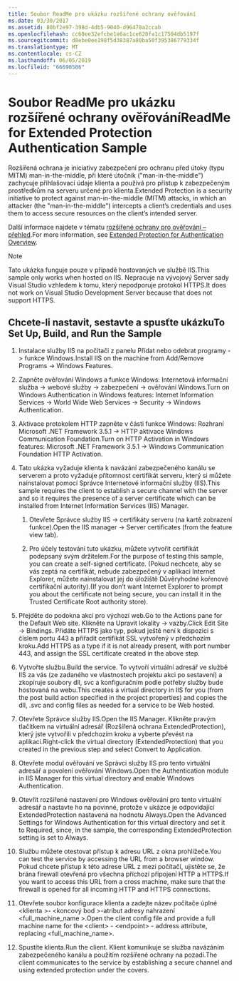 ```yaml
---
title: Soubor ReadMe pro ukázku rozšířené ochrany ověřování
ms.date: 03/30/2017
ms.assetid: 80bf2e97-398d-4db5-9040-d96478a2ccab
ms.openlocfilehash: cc60ee32efcbe1e6ac1ce620fa1c17504db5197f
ms.sourcegitcommit: d8ebe0ee198f5d38387a80ba50f395386779334f
ms.translationtype: MT
ms.contentlocale: cs-CZ
ms.lasthandoff: 06/05/2019
ms.locfileid: "66690586"
---
```

# <a name="readme-for-extended-protection-authentication-sample"></a><span data-ttu-id="60c9c-102">Soubor ReadMe pro ukázku rozšířené ochrany ověřování</span><span class="sxs-lookup"><span data-stu-id="60c9c-102">ReadMe for Extended Protection Authentication Sample</span></span>

<span data-ttu-id="60c9c-103">Rozšířená ochrana je iniciativy zabezpečení pro ochranu před útoky (typu MITM) man-in-the-middle, při které útočník ("man-in-the-middle") zachycuje přihlašovací údaje klienta a používá pro přístup k zabezpečeným prostředkům na serveru určené pro klienta.</span><span class="sxs-lookup"><span data-stu-id="60c9c-103">Extended Protection is a security initiative to protect against man-in-the-middle (MITM) attacks, in which an attacker (the "man-in-the-middle") intercepts a client’s credentials and uses them to access secure resources on the client’s intended server.</span></span>

<span data-ttu-id="60c9c-104">Další informace najdete v tématu [rozšířené ochrany pro ověřování – přehled](../../../../docs/framework/wcf/feature-details/extended-protection-for-authentication-overview.md).</span><span class="sxs-lookup"><span data-stu-id="60c9c-104">For more information, see [Extended Protection for Authentication Overview](../../../../docs/framework/wcf/feature-details/extended-protection-for-authentication-overview.md).</span></span>

> [!NOTE]
> <span data-ttu-id="60c9c-105">Tato ukázka funguje pouze v případě hostovaných ve službě IIS.</span><span class="sxs-lookup"><span data-stu-id="60c9c-105">This sample only works when hosted on IIS.</span></span> <span data-ttu-id="60c9c-106">Nepracuje na vývojový Server sady Visual Studio vzhledem k tomu, který nepodporuje protokol HTTPS.</span><span class="sxs-lookup"><span data-stu-id="60c9c-106">It does not work on Visual Studio Development Server because that does not support HTTPS.</span></span>

## <a name="to-set-up-build-and-run-the-sample"></a><span data-ttu-id="60c9c-107">Chcete-li nastavit, sestavte a spusťte ukázku</span><span class="sxs-lookup"><span data-stu-id="60c9c-107">To Set Up, Build, and Run the Sample</span></span>

1. <span data-ttu-id="60c9c-108">Instalace služby IIS na počítači z panelu Přidat nebo odebrat programy -> funkce Windows.</span><span class="sxs-lookup"><span data-stu-id="60c9c-108">Install IIS on the machine from Add/Remove Programs -> Windows Features.</span></span>

2. <span data-ttu-id="60c9c-109">Zapněte ověřování Windows a funkce Windows: Internetová informační služba -> webové služby -> zabezpečení -> ověřování Windows.</span><span class="sxs-lookup"><span data-stu-id="60c9c-109">Turn on Windows Authentication in Windows features: Internet Information Services -> World Wide Web Services -> Security -> Windows Authentication.</span></span>

3. <span data-ttu-id="60c9c-110">Aktivace protokolem HTTP zapněte v části funkce Windows: Rozhraní Microsoft .NET Framework 3.5.1 -> HTTP aktivace Windows Communication Foundation.</span><span class="sxs-lookup"><span data-stu-id="60c9c-110">Turn on HTTP Activation in Windows features: Microsoft .NET Framework 3.5.1 -> Windows Communication Foundation HTTP Activation.</span></span>

4. <span data-ttu-id="60c9c-111">Tato ukázka vyžaduje klienta k navázání zabezpečeného kanálu se serverem a proto vyžaduje přítomnost certifikát serveru, který si můžete nainstalovat pomocí Správce Internetové informační služby (IIS).</span><span class="sxs-lookup"><span data-stu-id="60c9c-111">This sample requires the client to establish a secure channel with the server and so it requires the presence of a server certificate which can be installed from Internet Information Services (IIS) Manager.</span></span>

    1. <span data-ttu-id="60c9c-112">Otevřete Správce služby IIS -> certifikáty serveru (na kartě zobrazení funkce).</span><span class="sxs-lookup"><span data-stu-id="60c9c-112">Open the IIS manager -> Server certificates (from the feature view tab).</span></span>

    2. <span data-ttu-id="60c9c-113">Pro účely testování tuto ukázku, můžete vytvořit certifikát podepsaný svým držitelem.</span><span class="sxs-lookup"><span data-stu-id="60c9c-113">For the purpose of testing this sample, you can create a self-signed certificate.</span></span> <span data-ttu-id="60c9c-114">(Pokud nechcete, aby se vás zeptá na certifikát, nebude zabezpečený v aplikaci Internet Explorer, můžete nainstalovat jej do úložiště Důvěryhodné kořenové certifikační autority).</span><span class="sxs-lookup"><span data-stu-id="60c9c-114">(If you don’t want Internet Explorer to prompt you about the certificate not being secure, you can install it in the Trusted Certificate Root authority store).</span></span>

5. <span data-ttu-id="60c9c-115">Přejděte do podokna akcí pro výchozí web.</span><span class="sxs-lookup"><span data-stu-id="60c9c-115">Go to the Actions pane for the Default Web site.</span></span> <span data-ttu-id="60c9c-116">Klikněte na Upravit lokality -> vazby.</span><span class="sxs-lookup"><span data-stu-id="60c9c-116">Click Edit Site -> Bindings.</span></span> <span data-ttu-id="60c9c-117">Přidáte HTTPS jako typ, pokud ještě není k dispozici s číslem portu 443 a přiřadit certifikát SSL vytvořený v předchozím kroku.</span><span class="sxs-lookup"><span data-stu-id="60c9c-117">Add HTTPS as a type if it is not already present, with port number 443, and assign the SSL certificate created in the above step.</span></span>

6. <span data-ttu-id="60c9c-118">Vytvořte službu.</span><span class="sxs-lookup"><span data-stu-id="60c9c-118">Build the service.</span></span> <span data-ttu-id="60c9c-119">To vytvoří virtuální adresář ve službě IIS za vás (ze zadaného ve vlastnostech projektu akci po sestavení) a zkopíruje soubory dll, svc a konfiguračním podle potřeby služby bude hostovaná na webu.</span><span class="sxs-lookup"><span data-stu-id="60c9c-119">This creates a virtual directory in IIS for you (from the post build action specified in the project properties) and copies the dll, .svc and config files as needed for a service to be Web hosted.</span></span>

7. <span data-ttu-id="60c9c-120">Otevřete Správce služby IIS.</span><span class="sxs-lookup"><span data-stu-id="60c9c-120">Open the IIS Manager.</span></span> <span data-ttu-id="60c9c-121">Klikněte pravým tlačítkem na virtuální adresář (Rozšířená ochrana ExtendedProtection), který jste vytvořili v předchozím kroku a vyberte převést na aplikaci.</span><span class="sxs-lookup"><span data-stu-id="60c9c-121">Right-click the virtual directory (ExtendedProtection) that you created in the previous step and select Convert to Application.</span></span>

8. <span data-ttu-id="60c9c-122">Otevřete modul ověřování ve Správci služby IIS pro tento virtuální adresář a povolení ověřování Windows.</span><span class="sxs-lookup"><span data-stu-id="60c9c-122">Open the Authentication module in IIS Manager for this virtual directory and enable Windows Authentication.</span></span>

9. <span data-ttu-id="60c9c-123">Otevřít rozšířené nastavení pro Windows ověřování pro tento virtuální adresář a nastavte ho na povinné, protože v ukázce je odpovídající ExtendedProtection nastavená na hodnotu Always.</span><span class="sxs-lookup"><span data-stu-id="60c9c-123">Open the Advanced Settings for Windows Authentication for this virtual directory and set it to Required, since, in the sample, the corresponding ExtendedProtection setting is set to Always.</span></span>

10. <span data-ttu-id="60c9c-124">Službu můžete otestovat přístup k adresu URL z okna prohlížeče.</span><span class="sxs-lookup"><span data-stu-id="60c9c-124">You can test the service by accessing the URL from a browser window.</span></span> <span data-ttu-id="60c9c-125">Pokud chcete přístup k této adrese URL z mezi počítači, ujistěte se, že brána firewall otevřená pro všechna příchozí připojení HTTP a HTTPS.</span><span class="sxs-lookup"><span data-stu-id="60c9c-125">If you want to access this URL from a cross machine, make sure that the firewall is opened for all incoming HTTP and HTTPS connections.</span></span>

11. <span data-ttu-id="60c9c-126">Otevřete soubor konfigurace klienta a zadejte název počítače úplné \<klienta >- \<koncový bod >-atribut adresy nahrazení \<full_machine_name >.</span><span class="sxs-lookup"><span data-stu-id="60c9c-126">Open the client config file and provide a full machine name for the \<client> - \<endpoint> - address attribute, replacing \<full_machine_name>.</span></span>

12. <span data-ttu-id="60c9c-127">Spustíte klienta.</span><span class="sxs-lookup"><span data-stu-id="60c9c-127">Run the client.</span></span> <span data-ttu-id="60c9c-128">Klient komunikuje se služba navázáním zabezpečeného kanálu a použitím rozšířené ochrany na pozadí.</span><span class="sxs-lookup"><span data-stu-id="60c9c-128">The client communicates to the service by establishing a secure channel and using extended protection under the covers.</span></span>
